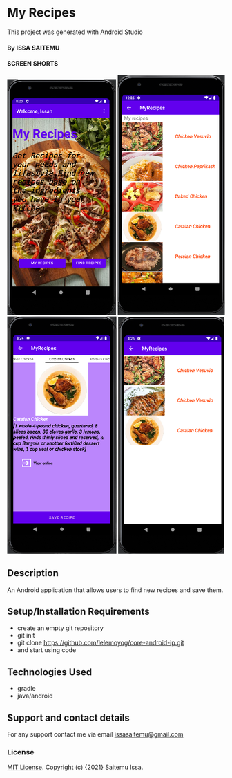 # My Recipes
This project was generated with Android Studio
#### By ISSA SAITEMU
#### SCREEN SHORTS
![](screenshots/img_3.png)
![](screenshots/img_1.png)
![](screenshots/img_4.png)
![](screenshots/img_5.png)
## Description
An Android application that allows users to find new recipes and save them.
## Setup/Installation Requirements
* create an empty git repository
* git init
* git clone https://github.com/lelemoyog/core-android-ip.git
* and start using code


## Technologies Used
* gradle
* java/android
## Support and contact details
For any support contact me via email issasaitemu@gmail.com
### License
[MIT License](License).
Copyright (c) {2021}  Saitemu Issa.